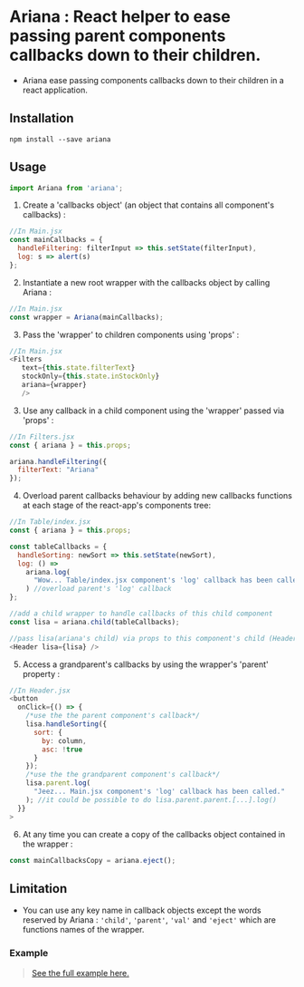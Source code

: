 # Ariana : React helper to ease passing parent components callbacks down to their children.

* Ariana ease passing components callbacks down to their children in a react application.

## Installation

`npm install --save ariana`

## Usage

```JavaScript
import Ariana from 'ariana';
```

1. Create a 'callbacks object' (an object that contains all component's callbacks) : 

```JavaScript
//In Main.jsx
const mainCallbacks = {
  handleFiltering: filterInput => this.setState(filterInput),
  log: s => alert(s)
};
```

2. Instantiate a new root wrapper with the callbacks object by calling Ariana :

```JavaScript
//In Main.jsx
const wrapper = Ariana(mainCallbacks);
```

3. Pass the 'wrapper' to children components using 'props' :

```JavaScript
//In Main.jsx
<Filters
   text={this.state.filterText}
   stockOnly={this.state.inStockOnly}
   ariana={wrapper}
   />
```

3. Use any callback in a child component using the 'wrapper' passed via 'props' :

```JavaScript
//In Filters.jsx
const { ariana } = this.props;

ariana.handleFiltering({
  filterText: "Ariana"
});
```

4. Overload parent callbacks behaviour by adding new callbacks functions at each stage of the react-app's components tree:

```JavaScript
//In Table/index.jsx
const { ariana } = this.props;

const tableCallbacks = {
  handleSorting: newSort => this.setState(newSort),
  log: () =>
    ariana.log(
      "Wow... Table/index.jsx component's 'log' callback has been called."
    ) //overload parent's 'log' callback
};

//add a child wrapper to handle callbacks of this child component
const lisa = ariana.child(tableCallbacks);

//pass lisa(ariana's child) via props to this component's child (Header.jsx)
<Header lisa={lisa} />
```

5. Access a grandparent's callbacks by using the wrapper's 'parent' property :

```JavaScript
//In Header.jsx
<button
  onClick={() => {
    /*use the the parent component's callback*/
    lisa.handleSorting({
      sort: {
        by: column,
        asc: !true
      }
    });
    /*use the the grandparent component's callback*/
    lisa.parent.log(
      "Jeez... Main.jsx component's 'log' callback has been called."
    ); //it could be possible to do lisa.parent.parent.[...].log()
  }}
>
```

6. At any time you can create a copy of the callbacks object contained in the wrapper : 
```JavaScript
const mainCallbacksCopy = ariana.eject();
```

## Limitation

* You can use any key name in callback objects except the words reserved by Ariana : `'child'`, `'parent'`, `'val'` and `'eject'` which are functions names of the wrapper.



### Example

> [See the full example here.](https://github.com/tutanck/Ariana/tree/master/example)
